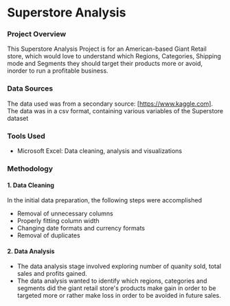 # Superstore Analysis

### Project Overview
This Superstore Analysis Project is for an American-based Giant Retail store, which would love to understand which Regions, Categories, Shipping mode and Segments they should target their products more or avoid, inorder to run a profitable business. 

### Data Sources
The data used was from a secondary source: [https://www.kaggle.com]. The data was in a csv format, containing various variables of the Superstore dataset

### Tools Used
- Microsoft Excel: Data cleaning, analysis and visualizations

### Methodology
  #### 1. Data Cleaning
In the initial data preparation, the following steps were accomplished
- Removal of unnecessary columns
- Properly fitting column width
- Changing date formats and currency formats
- Removal of duplicates

#### 2. Data Analysis
- The data analysis stage involved exploring number of quanity sold, total sales and profits gained.
- The data analysis wanted to identify which regions, categories and segments did the giant retail store's products make gain in order to be targeted more or rather make loss in order to be avoided in future sales. 



